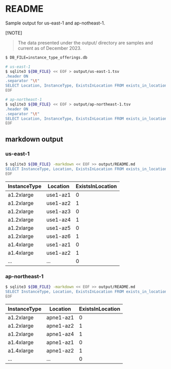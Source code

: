 # README

Sample output for us-east-1 and ap-notheast-1.

[!NOTE]
> The data presented under the output/ directory are samples and current as of December 2023.


```bash
$ DB_FILE=instance_type_offerings.db

# us-east-1
$ sqlite3 ${DB_FILE} << EOF > output/us-east-1.tsv
.header ON
.separator "\t"
SELECT Location, InstanceType, ExistsInLocation FROM exists_in_location_view WHERE Location LIKE 'use1-%';
EOF

# ap-northeast-1
$ sqlite3 ${DB_FILE} << EOF > output/ap-northeast-1.tsv
.header ON
.separator "\t"
SELECT Location, InstanceType, ExistsInLocation FROM exists_in_location_view WHERE Location LIKE 'apne1-%';
EOF
```

## markdown output

### us-east-1

```bash
$ sqlite3 ${DB_FILE} -markdown << EOF >> output/README.md
SELECT InstanceType, Location, ExistsInLocation FROM exists_in_location_view WHERE Location LIKE 'use1-%' ORDER BY InstanceType, Location;
EOF
```

|   InstanceType    | Location | ExistsInLocation |
|-------------------|----------|------------------|
| a1.2xlarge        | use1-az1 | 0                |
| a1.2xlarge        | use1-az2 | 1                |
| a1.2xlarge        | use1-az3 | 0                |
| a1.2xlarge        | use1-az4 | 1                |
| a1.2xlarge        | use1-az5 | 0                |
| a1.2xlarge        | use1-az6 | 1                |
| a1.4xlarge        | use1-az1 | 0                |
| a1.4xlarge        | use1-az2 | 1                |
| ...               | ...      | 0                |

### ap-northeast-1

```bash
$ sqlite3 ${DB_FILE} -markdown << EOF >> output/README.md
SELECT InstanceType, Location, ExistsInLocation FROM exists_in_location_view WHERE Location LIKE 'use1-%' ORDER BY InstanceType, Location;
EOF
```

|   InstanceType    | Location  | ExistsInLocation |
|-------------------|-----------|------------------|
| a1.2xlarge        | apne1-az1 | 0                |
| a1.2xlarge        | apne1-az2 | 1                |
| a1.2xlarge        | apne1-az4 | 1                |
| a1.4xlarge        | apne1-az1 | 0                |
| a1.4xlarge        | apne1-az2 | 1                |
| ...               | ...       | 0                |

